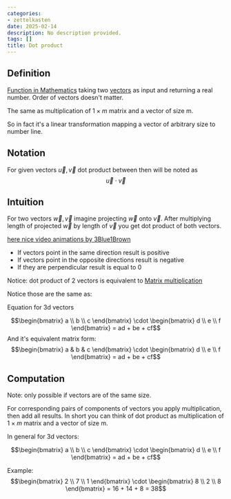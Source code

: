 ```yaml
---
categories:
- zettelkasten
date: 2025-02-14
description: No description provided.
tags: []
title: Dot product
---
```


## Definition

[Function in Mathematics](Function%20in%20Mathematics.md) taking two [vectors](Vector.md) as input and returning a real number. Order of vectors doesn't matter.

The same as multiplication of $1 \times m$ matrix and a vector of size m.

So in fact it's a linear transformation mapping a vector of arbitrary size to number line.

## Notation

For given vectors $\vec{u}, \vec{v}$ dot product between then will be noted as $$\vec{u} \cdot \vec{v}$$

## Intuition

For two vectors $\vec{w}, \vec{v}$ imagine projecting $\vec{w}$ onto $\vec{v}$. After multiplying length of projected $\vec{w}$ by length of $\vec{v}$ you get dot product of both vectors. 

[here nice video animations by 3Blue1Brown](https://www.youtube.com/watch?v=LyGKycYT2v0&list=PLZHQObOWTQDPD3MizzM2xVFitgF8hE_ab&index=9) 

- If vectors point in the same direction result is positive
- If vectors point in the opposite directions result is negative
- If they are perpendicular result is equal to 0

Notice: dot product of 2 vectors is equivalent to [Matrix multiplication](Matrix%20multiplication.md)

Notice those are the same as:

Equation for 3d vectors

$$\begin{bmatrix} a \\ b \\ c \end{bmatrix} 
\cdot 
\begin{bmatrix} d \\ e \\ f \end{bmatrix} = 
ad + be + cf$$
And it's equivalent matrix form:
$$\begin{bmatrix} a & b & c \end{bmatrix} \cdot \begin{bmatrix} d \\ e \\ f \end{bmatrix} = ad + be + cf$$

## Computation
Note: only possible if vectors are of the same size.

For corresponding pairs of components of vectors you apply multiplication, then add all results.
In short you can think of dot product as multiplication of $1 \times m$ matrix and a vector of size m.


In general for 3d vectors:

$$\begin{bmatrix} a \\ b \\ c \end{bmatrix} 
\cdot 
\begin{bmatrix} d \\ e \\ f \end{bmatrix} = 
ad + be + cf$$

Example:
$$\begin{bmatrix} 2 \\ 7 \\ 1 \end{bmatrix} 
\cdot 
\begin{bmatrix} 8 \\ 2 \\ 8 \end{bmatrix} = 
16 + 14 + 8 = 38$$